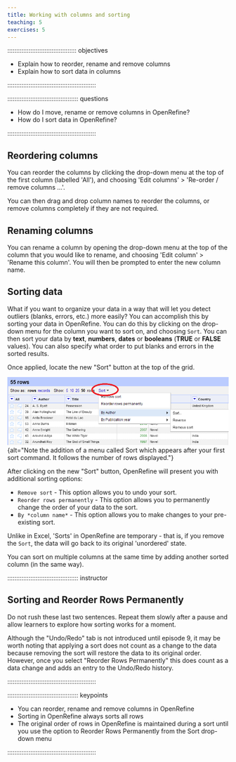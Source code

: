 ```yaml
---
title: Working with columns and sorting
teaching: 5
exercises: 5
---
```


::::::::::::::::::::::::::::::::::::::: objectives

- Explain how to reorder, rename and remove columns
- Explain how to sort data in columns

::::::::::::::::::::::::::::::::::::::::::::::::::

:::::::::::::::::::::::::::::::::::::::: questions

- How do I move, rename or remove columns in OpenRefine?
- How do I sort data in OpenRefine?

::::::::::::::::::::::::::::::::::::::::::::::::::

## Reordering columns

You can reorder the columns by clicking the drop-down menu at the top of the first column (labelled 'All'), and choosing 'Edit columns' > 'Re-order / remove columns …'.

You can then drag and drop column names to reorder the columns, or remove columns completely if they are not required.

## Renaming columns

You can rename a column by opening the drop-down menu at the top of the column that you would like to rename, and choosing 'Edit column' > 'Rename this column'. You will then be prompted to enter the new column name.

## Sorting data

What if you want to organize your data in a way that will let you detect outliers (blanks, errors, etc.) more easily? You can accomplish this by sorting your data in OpenRefine. You can do this by clicking on the drop-down menu for the column you want to sort on, and choosing `Sort`. You can then sort your data by **text**, **numbers**, **dates** or **booleans** (**TRUE** or **FALSE** values). You can also specify what order to put blanks and errors in the sorted results.

Once applied, locate the new "Sort" button at the top of the grid.

![New Sort menu appears above grid after first sort command](fig/sort-menu-highlight.png){alt="Note the addition of a menu called Sort which appears after your first sort command. It follows the number of rows displayed."}

After clicking on the new "Sort" button, OpenRefine will present you with additional sorting options:

 - `Remove sort` - This option allows you to undo your sort.
 - `Reorder rows permanently` - This option allows you to permanently change the order of your data to the sort.
 - `By *column name*` - This option allows you to make changes to your pre-existing sort.

Unlike in Excel, 'Sorts' in OpenRefine are temporary - that is, if you remove the `Sort`, the data will go back to its original 'unordered' state.

You can sort on multiple columns at the same time by adding another sorted column (in the same way).

:::::::::::::::::::::::::::::::::::::::: instructor

## Sorting and Reorder Rows Permanently

Do not rush these last two sentences. Repeat them slowly after a pause and allow learners to explore how sorting works for a moment. 

Although the "Undo/Redo" tab is not introduced until episode 9, it may be worth noting that applying a sort does not count as a change to the data because removing the sort will restore the data to its original order. However, once you select "Reorder Rows Permanently" this does count as a data change and adds an entry to the Undo/Redo history.

::::::::::::::::::::::::::::::::::::::::::::::::::

:::::::::::::::::::::::::::::::::::::::: keypoints

- You can reorder, rename and remove columns in OpenRefine
- Sorting in OpenRefine always sorts all rows
- The original order of rows in OpenRefine is maintained during a sort until you use the option to Reorder Rows Permanently from the Sort drop-down menu

::::::::::::::::::::::::::::::::::::::::::::::::::
